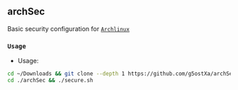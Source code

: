 ## archSec
Basic security configuration for [`Archlinux`](https://archlinux.org)

### `Usage`
- Usage:
```bash
cd ~/Downloads && git clone --depth 1 https://github.com/g5ostXa/archSec.git
cd ./archSec && ./secure.sh
```
